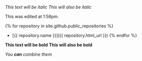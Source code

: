 *This text will be italic*
_This will also be italic_

This was edited at 1:58pm.

{% for repository in site.github.public_repositories %}
  * [{{ repository.name }}]({{ repository.html_url }})
{% endfor %}

**This text will be bold**
__This will also be bold__

_You **can** combine them_

